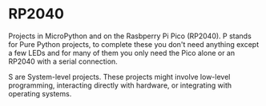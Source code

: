 # RP2040

Projects in MicroPython and on the Rasbperry Pi Pico (RP2040).
P stands for Pure Python projects, to complete these you don't need anything except a few LEDs and for many of them
you only need the Pico alone or an RP2040 with a serial connection. 

S are System-level projects. These projects might involve low-level programming, interacting directly with hardware, 
or integrating with operating systems.
